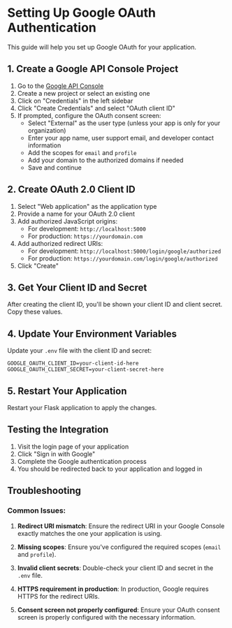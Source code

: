 # Setting Up Google OAuth Authentication

This guide will help you set up Google OAuth for your application.

## 1. Create a Google API Console Project

1. Go to the [Google API Console](https://console.developers.google.com/)
2. Create a new project or select an existing one
3. Click on "Credentials" in the left sidebar
4. Click "Create Credentials" and select "OAuth client ID"
5. If prompted, configure the OAuth consent screen:
   - Select "External" as the user type (unless your app is only for your organization)
   - Enter your app name, user support email, and developer contact information
   - Add the scopes for `email` and `profile`
   - Add your domain to the authorized domains if needed
   - Save and continue

## 2. Create OAuth 2.0 Client ID

1. Select "Web application" as the application type
2. Provide a name for your OAuth 2.0 client
3. Add authorized JavaScript origins:
   - For development: `http://localhost:5000`
   - For production: `https://yourdomain.com`
4. Add authorized redirect URIs:
   - For development: `http://localhost:5000/login/google/authorized`
   - For production: `https://yourdomain.com/login/google/authorized`
5. Click "Create"

## 3. Get Your Client ID and Secret

After creating the client ID, you'll be shown your client ID and client secret. Copy these values.

## 4. Update Your Environment Variables

Update your `.env` file with the client ID and secret:

```
GOOGLE_OAUTH_CLIENT_ID=your-client-id-here
GOOGLE_OAUTH_CLIENT_SECRET=your-client-secret-here
```

## 5. Restart Your Application

Restart your Flask application to apply the changes.

## Testing the Integration

1. Visit the login page of your application
2. Click "Sign in with Google"
3. Complete the Google authentication process
4. You should be redirected back to your application and logged in

## Troubleshooting

### Common Issues:

1. **Redirect URI mismatch**: Ensure the redirect URI in your Google Console exactly matches the one your application is using.

2. **Missing scopes**: Ensure you've configured the required scopes (`email` and `profile`).

3. **Invalid client secrets**: Double-check your client ID and secret in the `.env` file.

4. **HTTPS requirement in production**: In production, Google requires HTTPS for the redirect URIs.

5. **Consent screen not properly configured**: Ensure your OAuth consent screen is properly configured with the necessary information. 